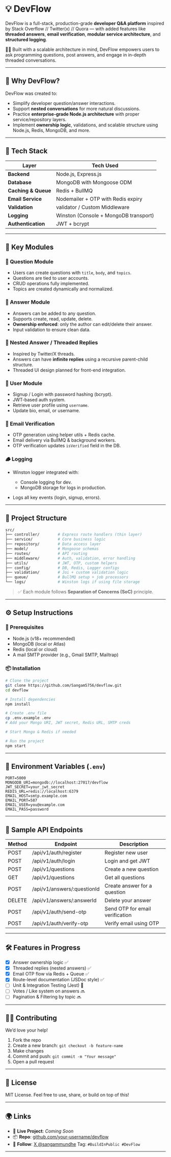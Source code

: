 # 💡 DevFlow

DevFlow is a full-stack, production-grade **developer Q\&A platform** inspired by Stack Overflow // Twitter(x) // Quora — with added features like **threaded answers**, **email verification**, **modular service architecture**, and **structured logging**.

 👨‍💻 Built with a scalable architecture in mind, DevFlow empowers users to ask programming questions, post answers, and engage in in-depth threaded conversations.

---

## 🚀 Why DevFlow?

DevFlow was created to:

* Simplify developer question/answer interactions.
* Support **nested conversations** for more natural discussions.
* Practice **enterprise-grade Node.js architecture** with proper service/repository layers.
* Implement **ownership logic**, validations, and scalable structure using Node.js, Redis, MongoDB, and more.

---

## 🔧 Tech Stack

| Layer               | Tech Used                             |
| ------------------- | ------------------------------------- |
| **Backend**         | Node.js, Express.js                   |
| **Database**        | MongoDB with Mongoose ODM             |
| **Caching & Queue** | Redis + BullMQ                        |
| **Email Service**   | Nodemailer + OTP with Redis expiry    |
| **Validation**      | validator / Custom Middleware         |
| **Logging**         | Winston (Console + MongoDB transport) |
| **Authentication**  | JWT + bcrypt                          |

---

## 🧩 Key Modules

### 📌 Question Module

* Users can create questions with `title`, `body`, and `topics`.
* Questions are tied to user accounts.
* CRUD operations fully implemented.
* Topics are created dynamically and normalized.

### 💬 Answer Module

* Answers can be added to any question.
* Supports create, read, update, delete.
* **Ownership enforced**: only the author can edit/delete their answer.
* Input validation to ensure clean data.

### 🔁 Nested Answer / Threaded Replies

* Inspired by Twitter/X threads.
* Answers can have **infinite replies** using a recursive parent-child structure.
* Threaded UI design planned for front-end integration.

### 👤 User Module

* Signup / Login with password hashing (bcrypt).
* JWT-based auth system.
* Retrieve user profile using `username`.
* Update bio, email, or username.

### 📧 Email Verification

* OTP generation using helper utils + Redis cache.
* Email delivery via BullMQ & background workers.
* OTP verification updates `isVerified` field in the DB.

### 🪵 Logging

* Winston logger integrated with:

  * Console logging for dev.
  * MongoDB storage for logs in production.
* Logs all key events (login, signup, errors).

---

## 📁 Project Structure

```bash
src/
├── controller/        # Express route handlers (thin layer)
├── service/           # Core business logic
├── repository/        # Data access layer
├── model/             # Mongoose schemas
├── routes/            # API routing
├── middleware/        # Auth, validation, error handling
├── utils/             # JWT, OTP, custom helpers
├── config/            # DB, Redis, Logger configs
├── validation/        # Joi + custom validation logic
├── queue/             # BullMQ setup + job processors
└── logs/              # Winston logs if using file storage
```

> ✅ Each module follows **Separation of Concerns (SoC)** principle.

---

## ⚙️ Setup Instructions

### 🧪 Prerequisites

* Node.js (v18+ recommended)
* MongoDB (local or Atlas)
* Redis (local or cloud)
* A mail SMTP provider (e.g., Gmail SMTP, Mailtrap)

### 📦 Installation

```bash
# Clone the project
git clone https://github.com/Sangam5756/devflow.git
cd devflow

# Install dependencies
npm install

# Create .env file
cp .env.example .env
# Add your Mongo URI, JWT secret, Redis URL, SMTP creds

# Start Mongo & Redis if needed

# Run the project
npm start
```

---

## 🔐 Environment Variables (`.env`)

```
PORT=5000
MONGODB_URI=mongodb://localhost:27017/devflow
JWT_SECRET=your_jwt_secret
REDIS_URL=redis://localhost:6379
EMAIL_HOST=smtp.example.com
EMAIL_PORT=587
EMAIL_USER=you@example.com
EMAIL_PASS=password
```

---

## 🧪 Sample API Endpoints

| Method | Endpoint                     | Description                     |
| ------ | ---------------------------- | ------------------------------- |
| POST   | /api/v1/auth/register        | Register new user               |
| POST   | /api/v1/auth/login           | Login and get JWT               |
| POST   | /api/v1/questions            | Create a new question           |
| GET    | /api/v1/questions            | Get all questions               |
| POST   | /api/v1/answers/\:questionId | Create answer for a question    |
| DELETE | /api/v1/answers/\:answerId   | Delete your answer              |
| POST   | /api/v1/auth/send-otp        | Send OTP for email verification |
| POST   | /api/v1/auth/verify-otp      | Verify email using OTP          |

---

## 🛠️ Features in Progress

* [x] Answer ownership logic ✅
* [x] Threaded replies (nested answers) ✅
* [x] Email OTP flow via Redis + Queue ✅
* [x] Route-level documentation (JSDoc style) ✅
* [ ] Unit & Integration Testing (Jest) 🔄
* [ ] Votes / Like system on answers 🔜
* [ ] Pagination & Filtering by topic 🔜

---

## 🧑‍💻 Contributing

We’d love your help!

1. Fork the repo
2. Create a new branch: `git checkout -b feature-name`
3. Make changes
4. Commit and push: `git commit -m "Your message"`
5. Open a pull request

---

## 📜 License

MIT License. Feel free to use, share, or build on top of this!

---

## 🌍 Links

* 🔗 **Live Project**: *Coming Soon*
* 📦 **Repo**: [github.com/your-username/devflow](https://github.com/Sangam5756/devflow)
* 🧠 **Follow**: [X @sangammundhe](https://x.com/sangammundhe)
  Tag: `#BuildInPublic #DevFlow`

---
